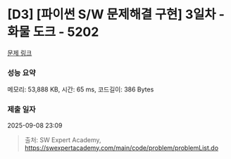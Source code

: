 # [D3] [파이썬 S/W 문제해결 구현] 3일차 - 화물 도크 - 5202 

[문제 링크](https://swexpertacademy.com/main/code/problem/problemDetail.do?contestProbId=AWT-K6DaceYDFAVT) 

### 성능 요약

메모리: 53,888 KB, 시간: 65 ms, 코드길이: 386 Bytes

### 제출 일자

2025-09-08 23:09



> 출처: SW Expert Academy, https://swexpertacademy.com/main/code/problem/problemList.do